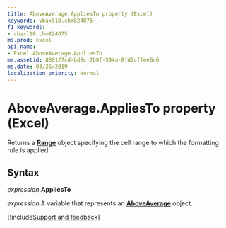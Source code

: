 ```yaml
---
title: AboveAverage.AppliesTo property (Excel)
keywords: vbaxl10.chm824075
f1_keywords:
- vbaxl10.chm824075
ms.prod: excel
api_name:
- Excel.AboveAverage.AppliesTo
ms.assetid: 880127cd-bd8c-2b0f-594a-8fd2cffee6c6
ms.date: 03/26/2019
localization_priority: Normal
---
```



# AboveAverage.AppliesTo property (Excel)

Returns a **[Range](Excel.Range(object).md)** object specifying the cell range to which the formatting rule is applied.


## Syntax

_expression_.**AppliesTo**

_expression_ A variable that represents an **[AboveAverage](Excel.AboveAverage.md)** object.




[!include[Support and feedback](~/includes/feedback-boilerplate.md)]